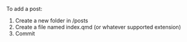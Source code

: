 To add a post:
1. Create a new folder in /posts
2. Create a file named index.qmd (or whatever supported extension)
3. Commit

